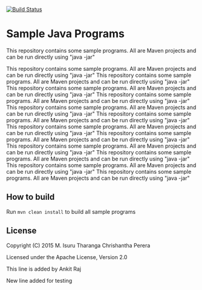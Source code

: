 [![Build Status](https://travis-ci.org/chrishantha/sample-java-programs.svg?branch=master)](https://travis-ci.org/chrishantha/sample-java-programs)

Sample Java Programs
====================

This repository contains some sample programs. All are Maven projects and can be run directly using "java -jar"

This repository contains some sample programs. All are Maven projects and can be run directly using "java -jar"
This repository contains some sample programs. All are Maven projects and can be run directly using "java -jar"
This repository contains some sample programs. All are Maven projects and can be run directly using "java -jar"
This repository contains some sample programs. All are Maven projects and can be run directly using "java -jar"
This repository contains some sample programs. All are Maven projects and can be run directly using "java -jar"
This repository contains some sample programs. All are Maven projects and can be run directly using "java -jar"
This repository contains some sample programs. All are Maven projects and can be run directly using "java -jar"
This repository contains some sample programs. All are Maven projects and can be run directly using "java -jar"
This repository contains some sample programs. All are Maven projects and can be run directly using "java -jar"
This repository contains some sample programs. All are Maven projects and can be run directly using "java -jar"
This repository contains some sample programs. All are Maven projects and can be run directly using "java -jar"
This repository contains some sample programs. All are Maven projects and can be run directly using "java -jar"
## How to build

Run `mvn clean install` to build all sample programs

## License

Copyright (C) 2015 M. Isuru Tharanga Chrishantha Perera

Licensed under the Apache License, Version 2.0

This line is added by Ankit Raj

New line added for testing 
